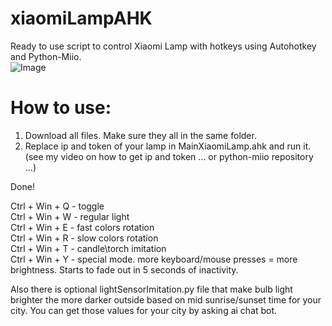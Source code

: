 # xiaomiLampAHK
Ready to use script to control Xiaomi Lamp with hotkeys using Autohotkey and Python-Miio.  
![Image](https://github.com/user-attachments/assets/d15fc5ad-5ed3-4339-a117-675d829d56ce)
  

# How to use:
1. Download all files. Make sure they all in the same folder.  
2. Replace ip and token of your lamp in MainXiaomiLamp.ahk and run it. (see my video on how to get ip and token ... or python-miio repository ...)

Done!

Ctrl + Win + Q - toggle  
Ctrl + Win + W - regular light  
Ctrl + Win + E - fast colors rotation    
Ctrl + Win + R - slow colors rotation  
Ctrl + Win + T - candle\torch imitation  
Ctrl + Win + Y - special mode. more keyboard/mouse presses = more brightness. Starts to fade out in 5 seconds of inactivity.  

Also there is optional lightSensorImitation.py file that make bulb light brighter the more darker outside based on mid sunrise/sunset time for your city. You can get those values for your city by asking ai chat bot.
